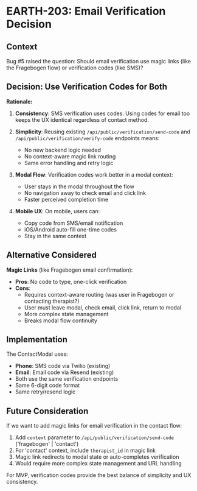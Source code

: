 # EARTH-203: Email Verification Decision

## Context

Bug #5 raised the question: Should email verification use magic links (like the Fragebogen flow) or verification codes (like SMS)?

## Decision: Use Verification Codes for Both

**Rationale:**

1. **Consistency**: SMS verification uses codes. Using codes for email too keeps the UX identical regardless of contact method.

2. **Simplicity**: Reusing existing `/api/public/verification/send-code` and `/api/public/verification/verify-code` endpoints means:
   - No new backend logic needed
   - No context-aware magic link routing
   - Same error handling and retry logic

3. **Modal Flow**: Verification codes work better in a modal context:
   - User stays in the modal throughout the flow
   - No navigation away to check email and click link
   - Faster perceived completion time

4. **Mobile UX**: On mobile, users can:
   - Copy code from SMS/email notification
   - iOS/Android auto-fill one-time codes
   - Stay in the same context

## Alternative Considered

**Magic Links** (like Fragebogen email confirmation):
- **Pros**: No code to type, one-click verification
- **Cons**: 
  - Requires context-aware routing (was user in Fragebogen or contacting therapist?)
  - User must leave modal, check email, click link, return to modal
  - More complex state management
  - Breaks modal flow continuity

## Implementation

The ContactModal uses:
- **Phone**: SMS code via Twilio (existing)
- **Email**: Email code via Resend (existing)
- Both use the same verification endpoints
- Same 6-digit code format
- Same retry/resend logic

## Future Consideration

If we want to add magic links for email verification in the contact flow:
1. Add `context` parameter to `/api/public/verification/send-code` ('fragebogen' | 'contact')
2. For 'contact' context, include `therapist_id` in magic link
3. Magic link redirects to modal state or auto-completes verification
4. Would require more complex state management and URL handling

For MVP, verification codes provide the best balance of simplicity and UX consistency.
